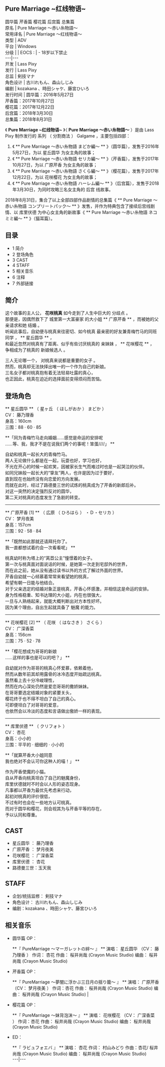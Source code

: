 Pure Marriage ~红线物语~  
---  
圆华篇  芹香篇  樱花篇  后宫篇  总集篇  
原名  |  Pure Marriage ～赤い糸物語～   
常用译名  |  Pure Marriage ～红线物语～   
类型  |  ADV   
平台  |  Windows   
分级  |  |  EOCS  :  |  \- 18岁以下禁止   
---|---  
开发  |  Lass Pixy   
发行  |  Lass Pixy   
总监  |  剣技マナ   
角色设计  |  古川れもん、森山しじみ   
编剧  |  kozakana  、時田シャケ、藤宮ひいろ   
发行时间  |  圆华篇：2016年5月27日   
芹香篇：2017年10月27日  
樱花篇：2017年12月22日  
后宫篇：2018年3月30日  
总集篇：2018年8月31日  
  
《 **Pure Marriage ~红线物语~** 》（  **Pure Marriage ～赤い糸物語～** ）是由  Lass Pixy  制作发行的
系列  （  分割商法  ）  Galgame  ，主要包括四部：

  1. 《 ** Pure Marriage ～赤い糸物語 まどか編～  ** 》（圆华篇），发售于2016年5月27日，为以  星丘圆华  为女主角的故事； 
  2. 《 ** Pure Marriage ～赤い糸物語 セリカ編～  ** 》（芹香篇），发售于2017年10月27日，为以  广原芹香  为女主角的故事； 
  3. 《 ** Pure Marriage ～赤い糸物語 さくら編～  ** 》（樱花篇），发售于2017年12月22日，为以  花咲樱花  为女主角的故事； 
  4. 《 ** Pure Marriage ～赤い糸物語 ハーレム編～  ** 》（后宫篇），发售于2018年3月30日，为同时攻略三名女主角的  后宫  线故事。 

2018年8月31日，集合了以上全部四部作品剧情的总集篇《 ** Pure Marriage ～赤い糸物語 コンプリートパック～  **
》发售，并作为特典包含了接续后宫线剧情、以  库里伏德  为中心女主角的新故事《 ** Pure Marriage ～赤い糸物語 ネコミミ編～  **
》（猫耳篇）。

##  目录

  * 1  简介 
  * 2  登场角色 
  * 3  CAST 
  * 4  STAFF 
  * 5  相关音乐 
  * 6  注释 
  * 7  外部链接 

##  简介

这个故事的主人公，  **花咲桃真** 如今走到了人生中巨大的  分歧点  。  
那便是，因偶然救下了  城里第一大富豪家  的大小姐  ** 广原芹香  ** ，而被她的父亲请求和她  结婚  。  
听闻此事后，自幼便与桃真来往密切、如今桃真  最亲密的好友兼青梅竹马的同班同学  ，  ** 星丘圆华  ** ，  
和最近忽然对桃真有了距离、似乎有些讨厌桃真的  亲妹妹  ，  ** 花咲樱花  ** ，  
争相成为了桃真的  新娘候选人  。  
  
三人无论哪一个，  对桃真来说都是重要的女子  。  
然而，桃真却无法抉择出唯一的一个作为自己的新娘。  
三名女子都对桃真抱有着无法轻易吐露的真心，  
也正因此，桃真在迫近的选择面前变得烦闷而苦恼。

##  登场角色

** 星丘圆华  ** （  星ヶ丘  （  ほしがおか  ）  まどか  ）  
CV：  藤乃理香  
身高：160cm  
三围：88 · 60 · 85  

**「同为青梅竹马走向婚姻……感觉是命运的安排呢  
……等、我，我才不是在说我们两个的事呢！笨蛋////」 **

自幼和桃真一起长大的青梅竹马。  
两人无论做什么都是在一起，玩耍也好，学习也好，  
不光在开心的时候一起欢笑，因被家长生气而难过时也是一起哭泣的伙伴。  
如同兄妹般一起长大的“挚友”两人，也许是因为过于要好，  
直到现在也始终没有向恋爱的方向发展。  
而就在此时，经过了路德曼三世的试炼的桃真成为了芹香的新郎后补。  
对这一突然的决定强烈反对的圆华，  
第二天对桃真的态度发生了急剧的转变。

* * *

** 广原芹香  [1]  ** （  広原  （  ひろはら  ）  ・Ｄ・セリカ  ）  
CV：  梦月夜美  
身高：157cm  
三围：92 · 58 · 84  

**「既然如此那就还请拜托你了。  
我一直都想试着约会一次看看呢」 **

桃真幼时称为塔上的“莴苣公主”憧憬着的女子。  
第一次与桃真面对面说话的时候，是她第一次走到宅邸外的世界，  
而在此之前，她从没有通过读书以外的方式了解过外面的世界。  
芹香自幼就一心倾慕着常常来看望她的桃真，  
希望有朝一日能与他结合。  
对于父亲选定的结婚对象正是桃真，芹香心怀感激，并相信这是命运的安排。  
身为性格稳重、知书达理的大小姐，内在也很强大，  
一旦与人熟络起来，就能大概判断出对方本性好坏。  
因为某个理由，自出生起就具备了  魅魔  的能力。

* * *

** 花咲樱花  [2]  ** （  花咲  （  はなさき  ）  さくら  ）  
CV：  广深香菜  
身高：156cm  
三围：75 · 52 · 78  

**「樱花想成为哥哥的新娘  
……这样的事也是可以的吧？」 **

自幼就对作为哥哥的桃真心怀爱慕，依赖着他，  
然而从数年前其却用露骨的冰冷态度开始疏远桃真。  
虽然看上去十分冷峻理性，  
然而在内心深处仍然是爱恋哥哥的撒娇妹妹。  
在哥哥要选定结婚对象的紧要关头，  
樱花终于也不得不坦白了自己的真心。  
可即便坦白了对哥哥的爱意，  
也依然会以冷淡的态度和言语做出傲娇一样的表现。

* * *

** 库里伏德  ** （  クリフォト  ）  
CV：  杏花  
身高：小小的  
三围：平平的 · 细细的 · 小小的  

**「就算芹香大小姐同意  
我也绝对不会认可你这种人的喵！」 **

作为芹香使魔的小猫。  
自从芹香向桃真坦白了自己的魅魔身份，  
库里伏德就时不时会以人形的姿态现身。  
凡事都以芹香为最优先考虑来行动，  
起初对桃真的评价很低，  
不过有时也会在一些地方认可桃真。  
而对于圆华和樱花，则会视其为与芹香平等的存在，  
予以认同和尊重。

  

##  CAST

  * 星丘圆华  ：  藤乃理香 
  * 广原芹香  ：  梦月夜美 
  * 花咲樱花  ：  广深香菜 
  * 库里伏德  ：  杏花 
  * 路德曼三世：玉天我 

##  STAFF

  * 企划/统括监修：  剣技マナ 
  * 角色设计：  古川れもん、森山しじみ 
  * 编剧：kozakana  、時田シャケ、藤宮ひいろ 

##  相关音乐

  * 圆华篇 OP：   

     **『 PureMarriage ～マーガレットの絆～  』 **
     演唱：  星丘圆华  （CV：  藤乃理香  ） 
     作词：  杏花 
     作曲：  桜井尚哉  (Crayon Music Studio) 
     编曲：  桜井尚哉  (Crayon Music Studio) 

  * 芹香篇 OP：   

     **『 PureMarriage ～夢闇に浮かぶ三日月の揺り籠～  』 **
     演唱：  广原芹香  （CV：  梦月夜美  ） 
     作词：杏花 
     作曲：  桜井尚哉  (Crayon Music Studio) 
     编曲：  桜井尚哉  (Crayon Music Studio) 
|

  * 樱花篇 OP：   

     **『 PureMarriage ～妹背泡沫～  』 **
     演唱：  花咲樱花  （CV：  广深香菜  ） 
     作词：杏花 
     作曲：  桜井尚哉  (Crayon Music Studio) 
     编曲：  桜井尚哉  (Crayon Music Studio) 

  * ED：   

     **『 ラビュフォエバ  』 **
     演唱：  杏花 
     作词：  村山みどり 
     作曲：杏花/  桜井尚哉  (Crayon Music Studio) 
     编曲：  桜井尚哉  (Crayon Music Studio)   
---|---  
  